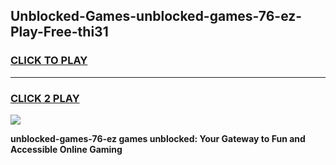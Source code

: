 
## Unblocked-Games-unblocked-games-76-ez-Play-Free-thi31
<h3>
<a href="https://premium76.site?title=unblocked-games-76-ez&ref=19M">CLICK TO PLAY</a></h3>
<hr>

<h3>
<a href="https://premium76.site?title=unblocked-games-76-ez&ref=19M">CLICK 2 PLAY</a>
  
</h3>

<a href="https://premium76.site?title=unblocked-games-76-ez&ref=19M"><img src="https://clearcache.store/games.png"></a>


**unblocked-games-76-ez games unblocked: Your Gateway to Fun and Accessible Online Gaming**
